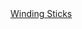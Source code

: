 <a href=" https://t.umblr.com/redirect?z=http%3A%2F%2Fwww.toolsforworkingwood.com%2Fstore%2Fblog%2F265%2Ftitle%2FWinding%2520Sticks&amp;t=YjkzYWI3NmU0MGM2NWViOTQ3NWEwZjc0YjlmMjhkZjdlMDc5ZGNhZSxjQVdWeEhuSg%3D%3D&amp;b=t%3AqHVAHG4mRdaot7uHHBcIRA&amp;p=https%3A%2F%2Fweekendjoiner.com%2Fpost%2F91997158596%2Fwinding-sticks&amp;m=0">
                        Winding Sticks                    </a>
